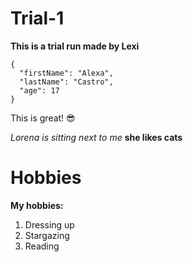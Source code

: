 # Trial-1
**This is a trial run made by Lexi**

```
{
  "firstName": "Alexa",
  "lastName": "Castro",
  "age": 17
}
```

This is great! 😎

*Lorena is sitting next to me*
**she likes cats**

# Hobbies
**My hobbies:**
1. Dressing up
2. Stargazing
3. Reading
